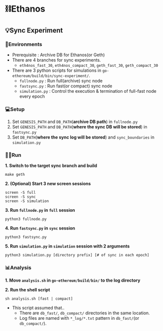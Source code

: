 # :chains:Ethanos
## :bulb:Sync Experiment
### :file_folder:Environments
* Prerequisite : Archive DB for Ethanos(or Geth)
* There are 4 branches for sync experiments.
  * `eth4nos_fast_30`, `eth4nos_compact_30`, `geth_fast_30`, `geth_compact_30`
* There are 3 python scripts for simulations in `go-ethereum/build/bin/sync-experiment/`.
  * `fullnode.py` : Run full(archive) sync node
  * `fastsync.py` : Run fast(or compact) sync node
  * `simulation.py` : Control the execution & termination of full-fast node every epoch

### :computer:Setup
1. Set `GENESIS_PATH` and `DB_PATH`(**archive DB path**) in `fullnode.py`
2. Set `GENESIS_PATH` and `DB_PATH`(**where the sync DB will be stored**) in `fastsync.py`
2. Set `DB_PATH`(**where the sync log will be stored**) and `sync_boundaries` in `simulation.py`

### :woman_technologist:Run
**1. Switch to the target sync branch and build**
```shell
make geth
```
**2. (Optional) Start 3 new screen sessions**
```shell
screen -S full
screen -S sync
screen -S simulation
```
**3. Run `fullnode.py` in `full` session**
```
python3 fullnode.py
```
**4. Run `fastsync.py` in `sync` session**
```
python3 fastsync.py
```
**5. Run `simulation.py` in `simulation` session with 2 arguments**
```
python3 simulation.py [directory prefix] [# of sync in each epoch]
```

### :bar_chart:Analysis
**1. Move `analysis.sh` in `go-ethereum/build/bin/` to the log directory**

**2. Run the shell script**
```
sh analysis.sh [fast | compact]
```
* This script assumed that..
  * There are `db_fast/`, `db_compact/` directories in the same location.
  * Log files are named with `*_log/*.txt` pattern in `db_fast/`(or `db_compact/`).
